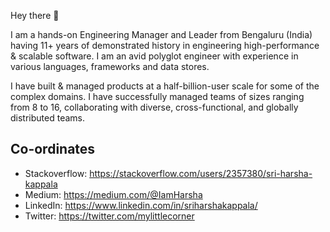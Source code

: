 Hey there 👋

I am a hands-on Engineering Manager and Leader from Bengaluru (India) having 11+ years of demonstrated history in engineering high-performance & scalable software. I am an avid polyglot engineer with experience in various languages, frameworks and data stores.

I have built & managed products at a half-billion-user scale for some of the complex domains. I have successfully managed teams of sizes ranging from 8 to 16, collaborating with diverse, cross-functional, and globally distributed teams.

## Co-ordinates

- Stackoverflow: https://stackoverflow.com/users/2357380/sri-harsha-kappala
- Medium: https://medium.com/@IamHarsha
- LinkedIn: https://www.linkedin.com/in/sriharshakappala/
- Twitter: https://twitter.com/mylittlecorner
